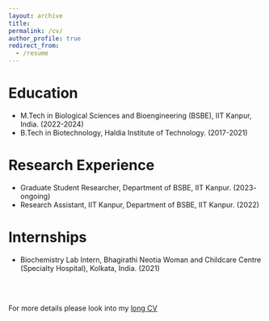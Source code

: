 ```yaml
---
layout: archive
title: 
permalink: /cv/
author_profile: true
redirect_from:
  - /resume
---
```




Education
======
* M.Tech in Biological Sciences and Bioengineering (BSBE), IIT Kanpur, India. (2022-2024)
* B.Tech in Biotechnology, Haldia Institute of Technology. (2017-2021)


Research Experience
======
* Graduate Student Researcher, Department of BSBE, IIT Kanpur. (2023- ongoing)
* Research Assistant, IIT Kanpur, Department of BSBE, IIT Kanpur. (2022)



Internships
======
* Biochemistry Lab Intern, Bhagirathi Neotia Woman and Childcare Centre (Specialty Hospital), Kolkata, India. (2021)

<br>
<br>

For more details please look into my [long CV](https://drive.google.com/file/d/1uVusOrWe5QGaM9e80UkQ_nvPNQGOmCz5/view?usp=drivesdk)






